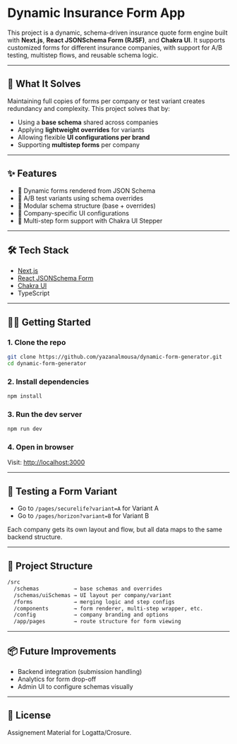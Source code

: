 # Dynamic Insurance Form App

This project is a dynamic, schema-driven insurance quote form engine built with **Next.js**, **React JSONSchema Form (RJSF)**, and **Chakra UI**. It supports customized forms for different insurance companies, with support for A/B testing, multistep flows, and reusable schema logic.

---

## 🚀 What It Solves

Maintaining full copies of forms per company or test variant creates redundancy and complexity. This project solves that by:

- Using a **base schema** shared across companies
- Applying **lightweight overrides** for variants
- Allowing flexible **UI configurations per brand**
- Supporting **multistep forms** per company

---

## ✨ Features

- 🔧 Dynamic forms rendered from JSON Schema
- 🧪 A/B test variants using schema overrides
- 🧩 Modular schema structure (base + overrides)
- 🎨 Company-specific UI configurations
- 🧭 Multi-step form support with Chakra UI Stepper

---

## 🛠️ Tech Stack

- [Next.js](https://nextjs.org/)
- [React JSONSchema Form](https://github.com/rjsf-team/react-jsonschema-form)
- [Chakra UI](https://chakra-ui.com/)
- TypeScript

---

## 🧑‍💻 Getting Started

### 1. Clone the repo

```bash
git clone https://github.com/yazanalmousa/dynamic-form-generator.git
cd dynamic-form-generator
```

### 2. Install dependencies

```bash
npm install
```

### 3. Run the dev server

```bash
npm run dev
```

### 4. Open in browser

Visit: [http://localhost:3000](http://localhost:3000)

---

## 🧪 Testing a Form Variant

- Go to `/pages/securelife?variant=A` for Variant A
- Go to `/pages/horizon?variant=B` for Variant B

Each company gets its own layout and flow, but all data maps to the same backend structure.

---

## 📂 Project Structure

```bash
/src
  /schemas           → base schemas and overrides
  /schemas/uiSchemas → UI layout per company/variant
  /forms             → merging logic and step configs
  /components        → form renderer, multi-step wrapper, etc.
  /config            → company branding and options
  /app/pages         → route structure for form viewing
```

---

## 📦 Future Improvements

- Backend integration (submission handling)
- Analytics for form drop-off
- Admin UI to configure schemas visually

---

## 📄 License

Assignement Material for Logatta/Crosure.
